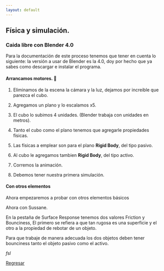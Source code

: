 ```yaml
---
layout: default
---
```


## Física y simulación.

### Caida libre con Blender 4.0

Para la documentación de este proceso tenemos que tener en cuenta lo siguiente: la versión a usar de Blender es la 4.0, doy por hecho que ya sabes como descargar e instalar el programa.

#### Arrancamos motores. &#128640;

1. Eliminamos de la escena la cámara y la luz, dejamos por increible que parezca el cubo.

2. Agregamos un plano y lo escalamos x5.

3. El cubo lo subimos 4 unidades. (Blender trabaja con unidades en metros).

4. Tanto el cubo como el plano tenemos que agregarle propiedades físicas.

5. Las físicas a emplear son para el plano **Rigid Body**, del tipo pasivo.

6. Al cubo le agregamos tambien **Rigid Body**, del tipo activo.

7. Corremos la animación.

8. Debemos tener nuestra primera simulación.

#### Con otros elementos

Ahora empezaremos a probar con otros elementos básicos

Ahora con Sussane.

En la pestaña de  Surface Response tenemos dos valores Friction y Bounciness, El primero se refiera a que tan rugosa es una superficie y el otro a la propiedad de rebotar de un objeto.

Para que trabaje de manera adecuada los dos objetos deben tener bounciness tanto el objeto pasivo como el activo.







_fsl_

[Regresar](./)
